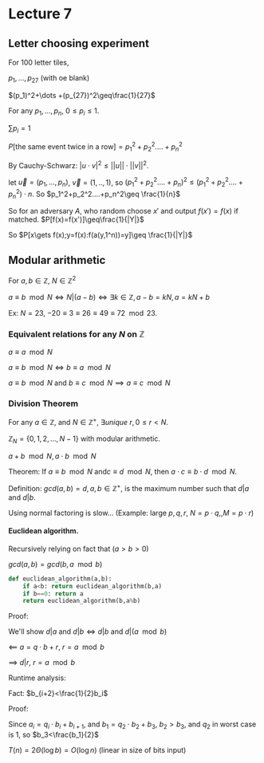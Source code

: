 # Lecture 7

## Letter choosing experiment

For 100 letter tiles,

$p_1,...,p_{27}$ (with oe blank)

$(p_1)^2+\dots +(p_{27})^2\geq\frac{1}{27}$

For any $p_1,...,p_n$, $0\leq p_i\leq 1$.

$\sum p_i=1$

$P[$the same event twice in a row$]=p_1^2+p_2^2....+p_n^2$

By Cauchy-Schwarz: $|u\cdot v|^2 \leq ||u||\cdot ||v||^2$.

let $\vec{u}=(p_1,...,p_n)$, $\vec{v}=(1,..,1)$, so $(p_1^2+p_2^2....+p_n)^2\leq (p_1^2+p_2^2....+p_n^2)\cdot n$. So $p_1^2+p_2^2....+p_n^2\geq \frac{1}{n}$

So for an adversary $A$, who random choose $x'$ and output $f(x')=f(x)$ if matched. $P[f(x)=f(x')]\geq\frac{1}{|Y|}$

So $P[x\gets f(x);y=f(x):f(a(y,1^n))=y]\geq \frac{1}{|Y|}$

## Modular arithmetic

For $a,b\in \mathbb{Z}$, $N\in \mathbb{Z}^2$

$a\equiv b \mod N\iff N|(a-b)\iff \exists k\in \mathbb{Z}, a-b=kN,a=kN+b$

Ex: $N=23$, $-20\equiv 3\equiv 26\equiv 49\equiv 72\mod 23$.

### Equivalent relations for any $N$ on $\mathbb{Z}$

$a\equiv a\mod N$

$a\equiv b\mod N\iff b\equiv a\mod N$

$a\equiv b\mod N$ and $b\equiv c\mod N\implies a\equiv c\mod N$

### Division Theorem

For any $a\in \mathbb{Z}$, and $N\in\mathbb{Z}^+$, $\exists unique\ r,0\leq r<N$.

$\mathbb{Z}_N=\{0,1,2,...,N-1\}$ with modular arithmetic.

$a+b\mod N,a\cdot b\mod N$

Theorem: If $a\equiv b\mod N$ and$c\equiv d\mod N$, then $a\cdot c\equiv b\cdot d\mod N$.

Definition: $gcd(a,b)=d,a,b\in \mathbb{Z}^+$, is the maximum number such that $d|a$ and $d|b$.

Using normal factoring is slow... (Example: large $p,q,r$, $N=p\cdot q,,M=p\cdot r$)

#### Euclidean algorithm.

Recursively relying on fact that $(a>b>0)$

$gcd(a,b)=gcd(b,a\mod b)$

```python
def euclidean_algorithm(a,b):
    if a<b: return euclidean_algorithm(b,a)
    if b==0: return a
    return euclidean_algorithm(b,a%b)
```

Proof:

We'll show $d|a$ and $d|b\iff d|b$ and $d|(a\mod b)$

$\impliedby$ $a=q\cdot b+r$, $r=a\mod b$

$\implies$ $d|r$, $r=a\mod b$

Runtime analysis:

Fact: $b_{i+2}<\frac{1}{2}b_i$

Proof:

Since $a_i=q_i\cdot b_i+b_{i+1}$, and $b_1=q_2\cdot b_2+b_3$, $b_2>b_3$, and $q_2$ in worst case is $1$, so $b_3<\frac{b_1}{2}$

$T(n)=2\Theta(\log b)=O(\log n)$ (linear in size of bits input)